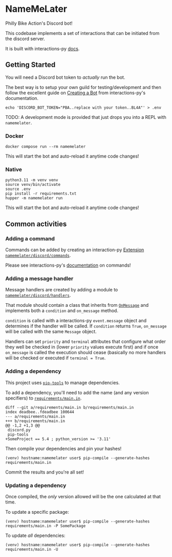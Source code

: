 # NameMeLater

Philly Bike Action's Discord bot!

This codebase implements a set of interactions that can be initiated from the
discord server.

It is built with interactions-py [docs](https://interactions-py.github.io/interactions.py/Guides/).

## Getting Started

You will need a Discord bot token to _actually_ run the bot.

The best way is to setup your own guild for testing/development and then
follow the excellent guide on [Creating a Bot](https://interactionspy.readthedocs.io/en/latest/quickstart.html#creating-a-bot)
from interactions-py's documentation.

```shell
echo 'DISCORD_BOT_TOKEN="PBA..replace with your token..BL4A"' > .env
```

TODO: A development mode is provided that just drops you into a REPL with
`namemelater`.

### Docker

```
docker compose run --rm namemelater
```

This will start the bot and auto-reload it anytime code changes!

### Native

```shell
python3.11 -m venv venv
source venv/bin/activate
source .env
pip install -r requirements.txt
hupper -m namemelater run
```

This will start the bot and auto-reload it anytime code changes!

## Common activities

### Adding a command

Commands can be added by creating an interaction-py
[Extension](https://interactions-py.github.io/interactions.py/Guides/20%20Extensions/)
[`namemelater/discord/commands`](namemelater/discord/commands).

Please see interactions-py's
[documentation](https://interactions-py.github.io/interactions.py/Guides/03%20Creating%20Commands/)
on commands!

### Adding a message handler

Message handlers are created by adding a module to
[`namemelater/discord/handlers`](namemelater/discord/handlers).

That module should contain a class that inherits from
[`OnMessage`](namemelater/discord/handlers/__init__.py)
and implements both a `condition` and `on_message` method.

`condition` is called with a interactions-py `event.message` object and determines
if the handler will be called. If `condition` returns `True`, `on_message`
will be called with the same `Message` object.

Handlers can set `priority` and `terminal` attributes that configure
what order they well be checked in (lower `priority` values execute first)
and if once `on_message` is called the execution should cease (basically no
more handlers will be checked or executed if `terminal = True`.

### Adding a dependency

This project uses [`pip-tools`](https://pip-tools.readthedocs.io/en/stable/)
to manage dependencies.

To add a dependency, you'll need to add the name (and any version specifiers)
to [`requirements/main.in`](requirements/main.in).

```
diff --git a/requirements/main.in b/requirements/main.in
index deadbee..fdeadbee 100644
--- a/requirements/main.in
+++ b/requirements/main.in
@@ -1,2 +1,3 @@
 discord.py
 pip-tools
+SomeProject == 5.4 ; python_version >= '3.11'
```

Then compile your dependencies and pin your hashes!

```
(venv) hostname:namemelater user$ pip-compile --generate-hashes requirements/main.in
```

Commit the results and you're all set!

### Updating a dependency

Once compiled, the _only_ version allowed will be the one calculated at that time.

To update a specific package:

```
(venv) hostname:namemelater user$ pip-compile --generate-hashes requirements/main.in -P SomePackage
```

To update _all_ dependencies:

```
(venv) hostname:namemelater user$ pip-compile --generate-hashes requirements/main.in -U
```
